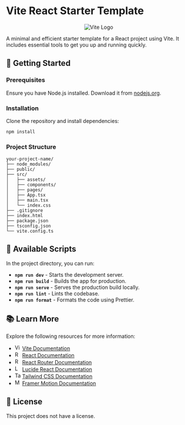 # Vite React Starter Template

<div align="center">
    <img src="https://vitejs.dev/logo.svg" alt="Vite Logo">
</div>

A minimal and efficient starter template for a React project using Vite. It includes essential tools to get you up and running quickly.

## 🚀 Getting Started

### Prerequisites

Ensure you have Node.js installed. Download it from [nodejs.org](https://nodejs.org/).

### Installation

Clone the repository and install dependencies:

```sh
npm install
```

### Project Structure

```
your-project-name/
├── node_modules/
├── public/
├── src/
│   ├── assets/
│   ├── components/
│   ├── pages/
│   ├── App.tsx
│   ├── main.tsx
│   └── index.css
├── .gitignore
├── index.html
├── package.json
├── tsconfig.json
└── vite.config.ts
```

## 📜 Available Scripts

In the project directory, you can run:

- **`npm run dev`** - Starts the development server.
- **`npm run build`** - Builds the app for production.
- **`npm run serve`** - Serves the production build locally.
- **`npm run lint`** - Lints the codebase.
- **`npm run format`** - Formats the code using Prettier.

## 📚 Learn More

Explore the following resources for more information:

- <img src="https://vitejs.dev/logo.svg" alt="Vite" width="16" height="16"> [Vite Documentation](https://vitejs.dev/guide/)
- <img src="https://reactjs.org/favicon.ico" alt="React" width="16" height="16"> [React Documentation](https://reactjs.org/docs/getting-started.html)
- <img src="https://reactrouter.com/favicon-light.png" alt="React Router" width="16" height="16"> [React Router Documentation](https://reactrouter.com/)
- <img src="https://lucide.dev/favicon.ico" alt="Lucide" width="16" height="16"> [Lucide React Documentation](https://lucide.dev/docs/lucide-react)
- <img src="https://tailwindcss.com/favicon.ico" alt="Tailwind CSS" width="16" height="16"> [Tailwind CSS Documentation](https://tailwindcss.com/docs)
- <img src="https://framerusercontent.com/images/p82ZbUPQdsB3LwOnllbkrrIIH5Y.png" alt="Motion" width="16" height="16"> [Framer Motion Documentation](https://www.framer.com/motion/)

## 📄 License

This project does not have a license.

